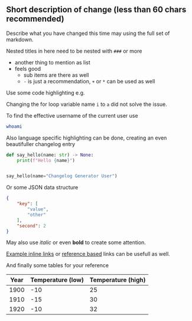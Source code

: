 ## Short description of change (less than 60 chars recommended)
<!--
type: breaking, feature or bugfix
scope: internal, external or all
affected: all, componentA, CI, GUI or any other custom string separated by ","
-->

Describe what you have changed this time may using the full set of markdown.

Nested titles in here need to be nested with `###` or more

- another thing to mention as list
- feels good
    - sub items are there as well
    - `-` is just a recommendation, `+` or `*` can be used as well

Use some code highlighting e.g.

Changing the for loop variable name `i` to `a` did not solve the issue.

To find the effective username of the current user use

```bash
whoami
```

Also language specific highlighting can be done, creating an even beautifuller
changelog entry

```python
def say_hello(name: str) -> None:
    print(f"Hello {name}")


say_hello(name="Changelog Generator User")
```

Or some JSON data structure

```json
{
    "key": [
        "value",
        "other"
    ],
    "second": 2
}
```

May also use *italic* or even **bold** to create some attention.

[Example inline links](http://lmgtfy.com/) or [reference based][ref1] links
can be usefull as well.

And finally some tables for your reference

| Year | Temperature (low) | Temperature (high) |
| ---- | ----------------- | -------------------|
| 1900 |               -10 |                 25 |
| 1910 |               -15 |                 30 |
| 1920 |               -10 |                 32 |

[ref1]: http://githu.com/brainelectronics/snippets2changelog
